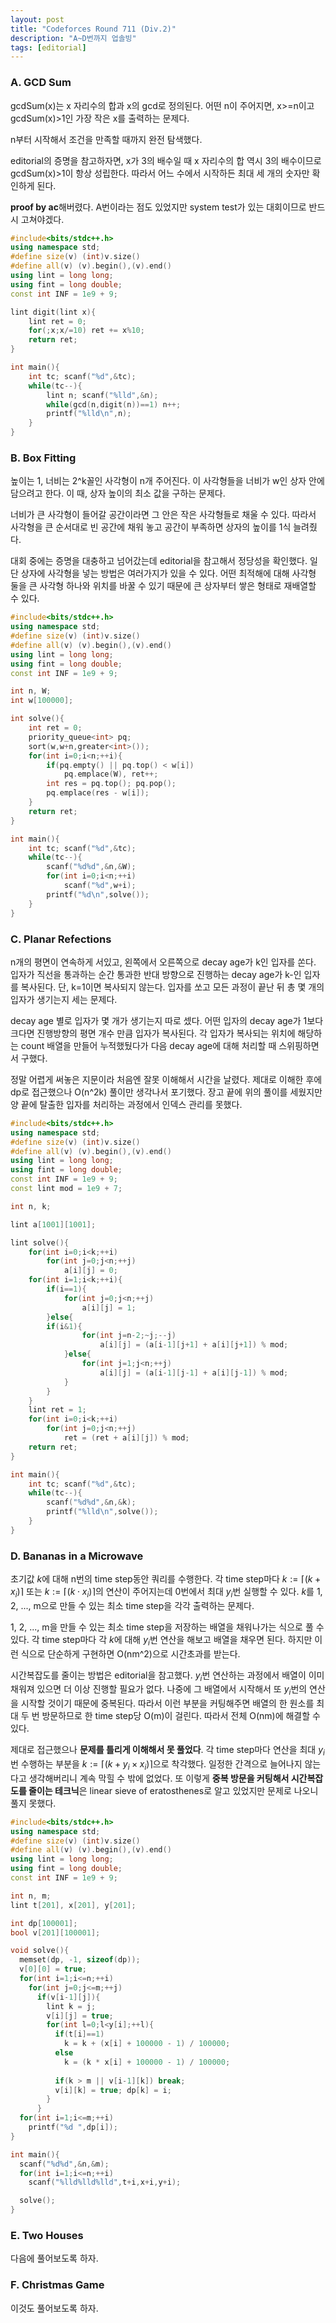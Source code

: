 ```yaml
---
layout: post
title: "Codeforces Round 711 (Div.2)"
description: "A~D번까지 업솔빙"
tags: [editorial]
---
```


### A. GCD Sum

gcdSum(x)는 x 자리수의 합과 x의 gcd로 정의된다. 어떤 n이 주어지면, x>=n이고 gcdSum(x)>1인 가장 작은 x를 출력하는 문제다.

n부터 시작해서 조건을 만족할 때까지 완전 탐색했다.

editorial의 증명을 참고하자면, x가 3의 배수일 때 x 자리수의 합 역시 3의 배수이므로 gcdSum(x)>1이 항상 성립한다. 따라서 어느 수에서 시작하든 최대 세 개의 숫자만 확인하게 된다.

**proof by ac**해버렸다. A번이라는 점도 있었지만 system test가 있는 대회이므로 반드시 고쳐야겠다.

```cpp
#include<bits/stdc++.h>
using namespace std;
#define size(v) (int)v.size()
#define all(v) (v).begin(),(v).end()
using lint = long long;
using fint = long double;
const int INF = 1e9 + 9;

lint digit(lint x){
    lint ret = 0;
    for(;x;x/=10) ret += x%10;
    return ret;
}

int main(){
    int tc; scanf("%d",&tc);
    while(tc--){
        lint n; scanf("%lld",&n);        
        while(gcd(n,digit(n))==1) n++;
        printf("%lld\n",n);
    }
}
```

### B. Box Fitting

높이는 1, 너비는 2^k꼴인 사각형이 n개 주어진다. 이 사각형들을 너비가 w인 상자 안에 담으려고 한다. 이 때, 상자 높이의 최소 값을 구하는 문제다.

너비가 큰 사각형이 들어갈 공간이라면 그 안은 작은 사각형들로 채울 수 있다. 따라서 사각형을 큰 순서대로 빈 공간에 채워 놓고 공간이 부족하면 상자의 높이를 1식 늘려줬다.

대회 중에는 증명을 대충하고 넘어갔는데 editorial을 참고해서 정당성을 확인했다. 일단 상자에 사각형을 넣는 방법은 여러가지가 있을 수 있다. 어떤 최적해에 대해 사각형 둘을 큰 사각형 하나와 위치를 바꿀 수 있기 때문에 큰 상자부터 쌓은 형태로 재배열할 수 있다.

```cpp
#include<bits/stdc++.h>
using namespace std;
#define size(v) (int)v.size()
#define all(v) (v).begin(),(v).end()
using lint = long long;
using fint = long double;
const int INF = 1e9 + 9;

int n, W;
int w[100000];

int solve(){
    int ret = 0;
    priority_queue<int> pq;
    sort(w,w+n,greater<int>());
    for(int i=0;i<n;++i){
        if(pq.empty() || pq.top() < w[i])
            pq.emplace(W), ret++;
        int res = pq.top(); pq.pop();
        pq.emplace(res - w[i]);
    }
    return ret;
}

int main(){
    int tc; scanf("%d",&tc);
    while(tc--){
        scanf("%d%d",&n,&W);
        for(int i=0;i<n;++i)
            scanf("%d",w+i);
        printf("%d\n",solve());
    }
}
```

### C. Planar Refections

n개의 평면이 연속하게 서있고,  왼쪽에서 오른쪽으로 decay age가 k인 입자를 쏜다. 입자가 직선을 통과하는 순간 통과한 반대 방향으로 진행하는 decay age가 k-인 입자를 복사된다. 단, k=1이면 복사되지 않는다. 입자를 쏘고 모든 과정이 끝난 뒤 총 몇 개의 입자가 생기는지 세는 문제다.

decay age 별로 입자가 몇 개가 생기는지 따로 셌다. 어떤 입자의 decay age가 1보다 크다면 진행방향의 평면 개수 만큼 입자가 복사된다. 각 입자가 복사되는 위치에 해당하는 count 배열을 만들어 누적했뒀다가 다음 decay age에 대해 처리할 때 스위핑하면서 구했다.

정말 어렵게 써놓은 지문이라 처음엔 잘못 이해해서 시간을 날렸다. 제대로 이해한 후에 dp로 접근했으나 O(n^2k) 풀이만 생각나서 포기했다. 장고 끝에 위의 풀이를 세웠지만 양 끝에 탈출한 입자를 처리하는 과정에서 인덱스 관리를 못했다. 

```cpp
#include<bits/stdc++.h>
using namespace std;
#define size(v) (int)v.size()
#define all(v) (v).begin(),(v).end()
using lint = long long;
using fint = long double;
const int INF = 1e9 + 9;
const lint mod = 1e9 + 7;

int n, k;

lint a[1001][1001];

lint solve(){
	for(int i=0;i<k;++i)
		for(int j=0;j<n;++j)
			a[i][j] = 0;
	for(int i=1;i<k;++i){
		if(i==1){
			for(int j=0;j<n;++j)
				a[i][j] = 1;
		}else{
		if(i&1){
				for(int j=n-2;~j;--j)
			   		a[i][j] = (a[i-1][j+1] + a[i][j+1]) % mod;	
			}else{
				for(int j=1;j<n;++j)
					a[i][j] = (a[i-1][j-1] + a[i][j-1]) % mod;
			}
		}
	}
	lint ret = 1;
	for(int i=0;i<k;++i)
		for(int j=0;j<n;++j)
			ret = (ret + a[i][j]) % mod;
	return ret;
}

int main(){
	int tc; scanf("%d",&tc);
	while(tc--){
		scanf("%d%d",&n,&k);
		printf("%lld\n",solve());
	}
}
```

### D. Bananas in a Microwave

초기값 $k$에 대해 n번의 time step동안 쿼리를 수행한다. 각 time step마다 $k:=\lceil (k + x_i) \rceil$ 또는 $k:=\lceil (k \cdot x_i) \rceil$의 연산이 주어지는데 0번에서 최대 $y_i$번 실행할 수 있다. $k$를 1, 2, ..., m으로 만들 수 있는 최소 time step을 각각 출력하는 문제다.

1, 2, ..., m을 만들 수 있는 최소 time step을 저장하는 배열을 채워나가는 식으로 풀 수 있다. 각 time step마다 각 $k$에 대해 $y_i$번 연산을 해보고 배열을 채우면 된다. 하지만 이런 식으로 단순하게 구현하면 O(nm^2)으로 시간초과를 받는다.

시간복잡도를 줄이는 방법은 editorial을 참고했다. $y_i$번 연산하는 과정에서 배열이 이미 채워져 있으면 더 이상 진행할 필요가 없다. 나중에 그 배열에서 시작해서 또 $y_i$번의 연산을 시작할 것이기 때문에 중복된다. 따라서 이런 부분을 커팅해주면 배열의 한 원소를 최대 두 번 방문하므로 한 time step당 O(m)이 걸린다. 따라서 전체 O(nm)에 해결할 수 있다.

제대로 접근했으나 **문제를 틀리게 이해해서 못 풀었다**. 각 time step마다 연산을 최대 $y_i$번 수행하는 부분을 $k:=\lceil (k + y_i \times x_i) \rceil$으로 착각했다. 일정한 간격으로 늘어나지 않는다고 생각해버리니 계속 막힐 수 밖에 없었다. 또 이렇게 **중복 방문을 커팅해서 시간복잡도를 줄이는 테크닉**은 linear sieve of eratosthenes로 알고 있었지만 문제로 나오니 풀지 못했다.

```cpp
#include<bits/stdc++.h>
using namespace std;
#define size(v) (int)v.size()
#define all(v) (v).begin(),(v).end()
using lint = long long;
using fint = long double;
const int INF = 1e9 + 9;

int n, m;
lint t[201], x[201], y[201];

int dp[100001];
bool v[201][100001];

void solve(){
  memset(dp, -1, sizeof(dp));
  v[0][0] = true;
  for(int i=1;i<=n;++i)
    for(int j=0;j<=m;++j)
      if(v[i-1][j]){
        lint k = j;
        v[i][j] = true;
        for(int l=0;l<y[i];++l){
          if(t[i]==1)
            k = k + (x[i] + 100000 - 1) / 100000;
          else
            k = (k * x[i] + 100000 - 1) / 100000;
          
          if(k > m || v[i-1][k]) break;
          v[i][k] = true; dp[k] = i;
        }
      }
  for(int i=1;i<=m;++i)
    printf("%d ",dp[i]);
}

int main(){
  scanf("%d%d",&n,&m);
  for(int i=1;i<=n;++i)
    scanf("%lld%lld%lld",t+i,x+i,y+i);

  solve();
}
```

### E. Two Houses

다음에 풀어보도록 하자.

### F. Christmas Game

이것도 풀어보도록 하자.

